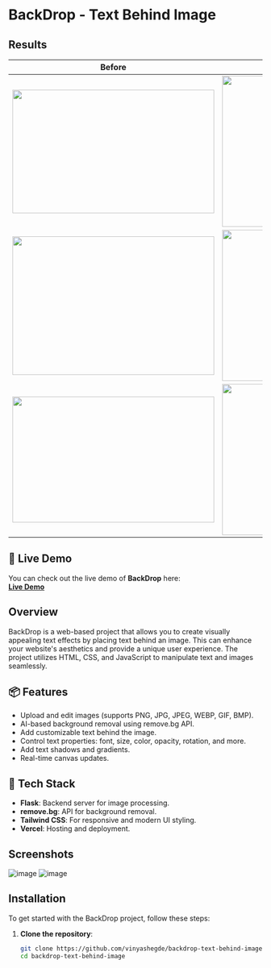 # BackDrop - Text Behind Image

## Results

| **Before** | **After** |
|------------|-----------|
| <img src="https://github.com/user-attachments/assets/d4eeb360-19da-4673-8284-da07b5ccd133" width="400" height="245"> | <img src="https://github.com/user-attachments/assets/e831e644-11ed-46a9-b608-33053472b722" width="400" height="300"> |
| <img src="https://github.com/user-attachments/assets/e3bf8795-eafe-436c-ad04-fa7744ffdc1c" width="400" height="275"> | <img src="https://github.com/user-attachments/assets/f710cfe5-3f06-4a5b-a890-31a3a204f1c8" width="400" height="300"> |
| <img src="https://github.com/user-attachments/assets/8f2fd443-0d3b-4c0f-9906-33b8187f9759" width="400" height="250"> | <img src="https://github.com/user-attachments/assets/ea212791-9e73-4803-a0a8-935bf7ea4e4d" width="400" height="300"> |


## 🔗 **Live Demo**
You can check out the live demo of **BackDrop** here:  
[**Live Demo**](https://backdrop-text-behind-image.vercel.app/)

## Overview

BackDrop is a web-based project that allows you to create visually appealing text effects by placing text behind an image. This can enhance your website's aesthetics and provide a unique user experience. The project utilizes HTML, CSS, and JavaScript to manipulate text and images seamlessly.

## 📦 **Features**
- Upload and edit images (supports PNG, JPG, JPEG, WEBP, GIF, BMP).
- AI-based background removal using remove.bg API.
- Add customizable text behind the image.
- Control text properties: font, size, color, opacity, rotation, and more.
- Add text shadows and gradients.
- Real-time canvas updates.

## 🚀 **Tech Stack**
- **Flask**: Backend server for image processing.
- **remove.bg**: API for background removal.
- **Tailwind CSS**: For responsive and modern UI styling.
- **Vercel**: Hosting and deployment.

## Screenshots

![image](https://github.com/user-attachments/assets/2d24e701-2aec-4ce6-a65b-36edbcd00667)
![image](https://github.com/user-attachments/assets/e1992d42-5e7c-4bd9-b37d-c0e3a9f56e54)


## Installation

To get started with the BackDrop project, follow these steps:

1. **Clone the repository**:

   ```bash
   git clone https://github.com/vinyashegde/backdrop-text-behind-image.git
   cd backdrop-text-behind-image





 
